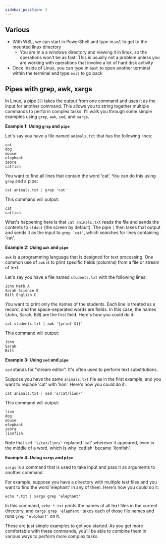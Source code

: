 ```yaml
---
sidebar_position: 3
---
```


## Various

* With WSL, we can start in PowerShell and type in `wsl` to get to the mounted linux directory
	* You are in a a windows directory and viewing it in linux, so the operations won't be as fast. This is usually not a problem unless you are working with operations that involve a lot of hard disk activity
* Once inside of Linux, you can type in `bash` to open another terminal within the terminal and type `exit` to go back


## Pipes with grep, awk, xargs

In Linux, a pipe (`|`) takes the output from one command and uses it as the input for another command. This allows you to string together multiple commands to perform complex tasks. I'll walk you through some simple examples using `grep`, `awk`, `sed`, and `xargs`.

**Example 1: Using `grep` and `pipe`**

Let's say you have a file named `animals.txt` that has the following lines:

```
cat
dog
mouse
elephant
zebra
catfish
```

You want to find all lines that contain the word 'cat'. You can do this using `grep` and a pipe:

```
cat animals.txt | grep 'cat'
```

This command will output:

```
cat
catfish
```

What's happening here is that `cat animals.txt` reads the file and sends the contents to `stdout` (the screen by default). The pipe `|` then takes that output and sends it as the input to `grep 'cat'`, which searches for lines containing 'cat'.

**Example 2: Using `awk` and `pipe`**

`awk` is a programming language that is designed for text processing. One common use of `awk` is to print specific fields (columns) from a file or stream of text. 

Let's say you have a file named `students.txt` with the following lines:

```
John Math A
Sarah Science B
Bill English C
```

You want to print only the names of the students. Each line is treated as a record, and the space-separated words are fields. In this case, the names (John, Sarah, Bill) are the first field. Here's how you could do it:

```
cat students.txt | awk '{print $1}'
```

This command will output:

```
John
Sarah
Bill
```

**Example 3: Using `sed` and `pipe`**

`sed` stands for "stream editor". It's often used to perform text substitutions.

Suppose you have the same `animals.txt` file as in the first example, and you want to replace 'cat' with 'lion'. Here's how you could do it:

```
cat animals.txt | sed 's/cat/lion/'
```

This command will output:

```
lion
dog
mouse
elephant
zebra
lionfish
```

Note that `sed 's/cat/lion/'` replaced 'cat' wherever it appeared, even in the middle of a word, which is why 'catfish' became 'lionfish'.

**Example 4: Using `xargs` and `pipe`**

`xargs` is a command that is used to take input and pass it as arguments to another command.

For example, suppose you have a directory with multiple text files and you want to find the word 'elephant' in any of them. Here's how you could do it:

```
echo *.txt | xargs grep 'elephant'
```

In this command, `echo *.txt` prints the names of all text files in the current directory, and `xargs grep 'elephant'` takes each of those file names and runs `grep 'elephant'` on it.

These are just simple examples to get you started. As you get more comfortable with these commands, you'll be able to combine them in various ways to perform more complex tasks.



